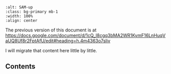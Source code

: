 

```{image} ./images/upsidedown.jpg
:alt: SAM-up
:class: bg-primary mb-1
:width: 100%
:align: center
```

The previous version of this document is at
https://docs.google.com/document/d/1cQ_I8cgq3bMA2WR1KymF16LnHuqVaUQ8Uf8r2FptAfU/edit#heading=h.4m4363o7sliv

I will migrate that content here little by little.

## Contents

```{tableofcontents}
```
